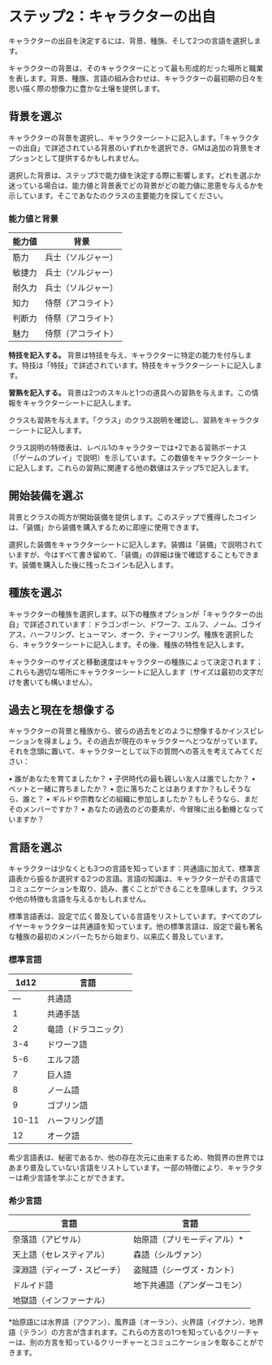 # ステップ2：キャラクターの出自

キャラクターの出自を決定するには、背景、種族、そして2つの言語を選択します。

キャラクターの背景は、そのキャラクターにとって最も形成的だった場所と職業を表します。背景、種族、言語の組み合わせは、キャラクターの最初期の日々を思い描く際の想像力に豊かな土壌を提供します。

## 背景を選ぶ

キャラクターの背景を選択し、キャラクターシートに記入します。「キャラクターの出自」で詳述されている背景のいずれかを選択でき、GMは追加の背景をオプションとして提供するかもしれません。

選択した背景は、ステップ3で能力値を決定する際に影響します。どれを選ぶか迷っている場合は、能力値と背景表でどの背景がどの能力値に恩恵を与えるかを示しています。そこであなたのクラスの主要能力を探してください。

### 能力値と背景

| 能力値 | 背景 |
|--------|------|
| 筋力 | 兵士（ソルジャー） |
| 敏捷力 | 兵士（ソルジャー） |
| 耐久力 | 兵士（ソルジャー） |
| 知力 | 侍祭（アコライト） |
| 判断力 | 侍祭（アコライト） |
| 魅力 | 侍祭（アコライト） |

**特技を記入する。** 背景は特技を与え、キャラクターに特定の能力を付与します。特技は「特技」で詳述されています。特技をキャラクターシートに記入します。

**習熟を記入する。** 背景は2つのスキルと1つの道具への習熟を与えます。この情報をキャラクターシートに記入します。

クラスも習熟を与えます。「クラス」のクラス説明を確認し、習熟をキャラクターシートに記入します。

クラス説明の特徴表は、レベル1のキャラクターでは+2である習熟ボーナス（「ゲームのプレイ」で説明）を示しています。この数値をキャラクターシートに記入します。これらの習熟に関連する他の数値はステップ5で記入します。

## 開始装備を選ぶ

背景とクラスの両方が開始装備を提供します。このステップで獲得したコインは、「装備」から装備を購入するために即座に使用できます。

選択した装備をキャラクターシートに記入します。装備は「装備」で説明されていますが、今はすべて書き留めて、「装備」の詳細は後で確認することもできます。装備を購入した後に残ったコインも記入します。

## 種族を選ぶ

キャラクターの種族を選択します。以下の種族オプションが「キャラクターの出自」で詳述されています：ドラゴンボーン、ドワーフ、エルフ、ノーム、ゴライアス、ハーフリング、ヒューマン、オーク、ティーフリング。種族を選択したら、キャラクターシートに記入します。その後、種族の特性を記入します。

キャラクターのサイズと移動速度はキャラクターの種族によって決定されます；これらも適切な場所にキャラクターシートに記入します（サイズは最初の文字だけを書いても構いません）。

## 過去と現在を想像する

キャラクターの背景と種族から、彼らの過去をどのように想像するかインスピレーションを得ましょう。その過去が現在のキャラクターへとつながっています。それを念頭に置いて、キャラクターとして以下の質問への答えを考えてみてください：

• 誰があなたを育てましたか？
• 子供時代の最も親しい友人は誰でしたか？
• ペットと一緒に育ちましたか？
• 恋に落ちたことはありますか？もしそうなら、誰と？
• ギルドや宗教などの組織に参加しましたか？もしそうなら、まだそのメンバーですか？
• あなたの過去のどの要素が、今冒険に出る動機となっていますか？

## 言語を選ぶ

キャラクターは少なくとも3つの言語を知っています：共通語に加えて、標準言語表から振るか選択する2つの言語。言語の知識は、キャラクターがその言語でコミュニケーションを取り、読み、書くことができることを意味します。クラスや他の特徴も言語を与えるかもしれません。

標準言語表は、設定で広く普及している言語をリストしています。すべてのプレイヤーキャラクターは共通語を知っています。他の標準言語は、設定で最も著名な種族の最初のメンバーたちから始まり、以来広く普及しています。

### 標準言語

| 1d12 | 言語 |
|------|------|
| — | 共通語 |
| 1 | 共通手話 |
| 2 | 竜語（ドラコニック） |
| 3-4 | ドワーフ語 |
| 5-6 | エルフ語 |
| 7 | 巨人語 |
| 8 | ノーム語 |
| 9 | ゴブリン語 |
| 10-11 | ハーフリング語 |
| 12 | オーク語 |

希少言語表は、秘密であるか、他の存在次元に由来するため、物質界の世界ではあまり普及していない言語をリストしています。一部の特徴により、キャラクターは希少言語を学ぶことができます。

### 希少言語

| 言語 | 言語 |
|------|------|
| 奈落語（アビサル） | 始原語（プリモーディアル）* |
| 天上語（セレスティアル） | 森語（シルヴァン） |
| 深淵語（ディープ・スピーチ） | 盗賊語（シーヴズ・カント） |
| ドルイド語 | 地下共通語（アンダーコモン） |
| 地獄語（インファーナル） | |

*始原語には水界語（アクアン）、風界語（オーラン）、火界語（イグナン）、地界語（テラン）の方言が含まれます。これらの方言の1つを知っているクリーチャーは、別の方言を知っているクリーチャーとコミュニケーションを取ることができます。